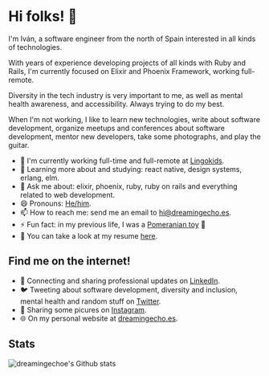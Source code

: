 # Hi folks! :wave:

I'm Iván, a software engineer from the north of Spain interested in all kinds of technologies. 

With years of experience developing projects of all kinds with Ruby and Rails, I'm currently focused on Elixir and Phoenix Framework, working full-remote.  

Diversity in the tech industry is very important to me, as well as mental health awareness, and accessibility. Always trying to do my best.

When I'm not working, I like to learn new technologies, write about software development, organize meetups and conferences about software development, mentor new developers, take some photographs, and play the guitar.

- 🏢 I'm currently working full-time and full-remote at [Lingokids](https://www.lingokids.com/).
- 🌱 Learning more about and studying: react native, design systems, erlang, elm.
- 💬 Ask me about: elixir, phoenix, ruby, ruby on rails and everything related to web development.
- 😄 Pronouns: [He/him](http://pronoun.is/he).
- 📫 How to reach me: send me an email to hi@dreamingecho.es.
- ⚡ Fun fact: in my previous life, I was a [Pomeranian toy](https://en.wikipedia.org/wiki/Pomeranian_(dog)) :dog:
- 📝 You can take a look at my resume [here](https://drive.google.com/file/d/1mir15SJ6COw5LYZRaM47gdXRWbGybVFd/view?usp=sharing).

## Find me on the internet!

- 💼 Connecting and sharing professional updates on [LinkedIn](https://linkedin.com/in/ivangonzalezsaiz/).
- 🐦 Tweeting about software development, diversity and inclusion, mental health and random stuff on [Twitter](https://twitter.com/dreamingechoes).
- 📸 Sharing some picures on [Instagram](https://www.instagram.com/dreamingechoes/).
- 🌐 On my personal website at [dreamingecho.es](https://dreamingecho.es/).

## Stats

![dreamingechoe's Github stats](https://github-readme-stats.vercel.app/api?username=dreamingechoes&show_icons=true)
